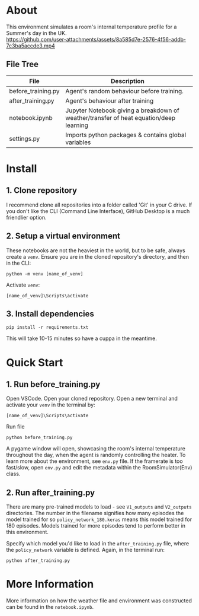 # About
This environment simulates a room's internal temperature profile for a Summer's day in the UK. <br>
https://github.com/user-attachments/assets/8a585d7e-2576-4f56-addb-7c3ba5accde3.mp4

## File Tree

| File     | Description     | 
|--------------|--------------|
| before_training.py | Agent's random behaviour before training. | 
| after_training.py | Agent's behaviour after training |
| notebook.ipynb | Jupyter Notebook giving a breakdown of weather/transfer of heat equation/deep learning | 
| settings.py | Imports python packages & contains global variables | 

# Install
## 1. Clone repository
I recommend clone all repositories into a folder called 'Git' in your C drive. If you don't like the CLI (Command Line Interface), GitHub Desktop is a much friendlier option.

## 2. Setup a virtual environment
These notebooks are not the heaviest in the world, but to be safe, always create a `venv`. Ensure you are in the cloned repository's directory, and then in the CLI:
```
python -m venv [name_of_venv]
```
Activate `venv`:
```
[name_of_venv]\Scripts\activate
```

## 3. Install dependencies
```
pip install -r requirements.txt
```
This will take 10-15 minutes so have a cuppa in the meantime.

# Quick Start
## 1. Run before_training.py
Open VSCode. Open your cloned repository. Open a new terminal and activate your `venv` in the terminal by:
```
[name_of_venv]\Scripts\activate
```
Run file
```
python before_training.py
```
A pygame window will open, showcasing the room's internal temperature throughout the day, when the agent is randomly controlling the heater. To learn more about the environment, see `env.py` file. If the framerate is too fast/slow, open `env.py` and edit the metadata within the RoomSimulator(Env) class.

## 2. Run after_training.py
There are many pre-trained models to load - see `V1_outputs` and `V2_outputs` directories. The number in the filename signifies how many episodes the model trained for so `policy_network_180.keras` means this model trained for 180 episodes. Models trained for more episodes tend to perform better in this environment.

Specify which model you'd like to load in the `after_training.py` file, where the `policy_network` variable is defined. Again, in the terminal run:
```
python after_training.py
```

# More Information
More information on how the weather file and environment was constructed can be found in the `notebook.ipynb`.
